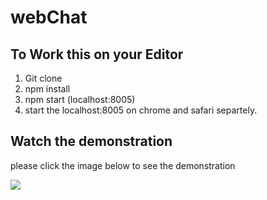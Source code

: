 # webChat

## To Work this on your Editor

1. Git clone 
2. npm install
3. npm start (localhost:8005)
4. start the localhost:8005 on chrome and safari separtely. 

## Watch the demonstration
please click the image below to see the demonstration

![](https://youtu.be/X5pJNAti1DU)
